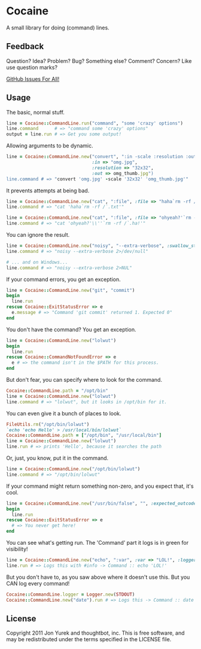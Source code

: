 # Cocaine

A small library for doing (command) lines.

## Feedback

Question? Idea? Problem? Bug? Something else? Comment? Concern? Like use question marks?

[GitHub Issues For All!](https://github.com/thoughtbot/cocaine/issues)

## Usage

The basic, normal stuff.

```ruby
line = Cocaine::CommandLine.run("command", "some 'crazy' options")
line.command      # => "command some 'crazy' options"
output = line.run # => Get you some output!
```

Allowing arguments to be dynamic.

```ruby
line = Cocaine::CommandLine.new("convert", ":in -scale :resolution :out",
                                :in => "omg.jpg",
                                :resolution => "32x32",
                                :out => omg_thumb.jpg")
line.command # => "convert 'omg.jpg' -scale '32x32' 'omg_thumb.jpg'"
```

It prevents attempts at being bad.

```ruby
line = Cocaine::CommandLine.new("cat", ":file", :file => "haha`rm -rf /`.txt")
line.command # => "cat 'haha`rm -rf /`.txt'"

line = Cocaine::CommandLine.new("cat", ":file", :file => "ohyeah?'`rm -rf /`.ha!")
line.command # => "cat 'ohyeah?'\\''`rm -rf /`.ha!'"
```

You can ignore the result.

```ruby
line = Cocaine::CommandLine.new("noisy", "--extra-verbose", :swallow_stderr => true)
line.command # => "noisy --extra-verbose 2>/dev/null"

# ... and on Windows...
line.command # => "noisy --extra-verbose 2>NUL"
```

If your command errors, you get an exception.

```ruby
line = Cocaine::CommandLine.new("git", "commit")
begin
  line.run
rescue Cocaine::ExitStatusError => e
  e.message # => "Command 'git commit' returned 1. Expected 0"
end
```

You don't have the command? You get an exception.

```ruby
line = Cocaine::CommandLine.new("lolwut")
begin
  line.run
rescue Cocaine::CommandNotFoundError => e
  e # => the command isn't in the $PATH for this process.
end
```

But don't fear, you can specify where to look for the command.

```ruby
Cocaine::CommandLine.path = "/opt/bin"
line = Cocaine::CommandLine.new("lolwut")
line.command # => "lolwut", but it looks in /opt/bin for it.
```

You can even give it a bunch of places to look.

```ruby
FileUtils.rm("/opt/bin/lolwut")
`echo 'echo Hello' > /usr/local/bin/lolwut`
Cocaine::CommandLine.path = ["/opt/bin", "/usr/local/bin"]
line = Cocaine::CommandLine.new("lolwut")
line.run # => prints 'Hello', because it searches the path
```

Or, just, you know, put it in the command.

```ruby
line = Cocaine::CommandLine.new("/opt/bin/lolwut")
line.command # => "/opt/bin/lolwut"
```

If your command might return something non-zero, and you expect that, it's cool.

```ruby
line = Cocaine::CommandLine.new("/usr/bin/false", "", :expected_outcodes => [0, 1])
begin
  line.run
rescue Cocaine::ExitStatusError => e
  # => You never get here!
end
```

You can see what's getting run. The 'Command' part it logs is in green for visibility!

```ruby
line = Cocaine::CommandLine.new("echo", ":var", :var => "LOL!", :logger => Logger.new(STDOUT))
line.run # => Logs this with #info -> Command :: echo 'LOL!'
```

But you don't have to, as you saw above where it doesn't use this. But you CAN log every command!

```ruby
Cocaine::CommandLine.logger = Logger.new(STDOUT)
Cocaine::CommandLine.new("date").run # => Logs this -> Command :: date
```

## License

Copyright 2011 Jon Yurek and thoughtbot, inc. This is free software, and may be redistributed under the terms specified in the LICENSE file.
